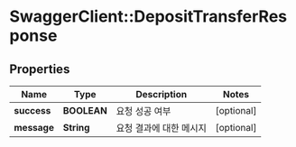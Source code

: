 # SwaggerClient::DepositTransferResponse

## Properties
Name | Type | Description | Notes
------------ | ------------- | ------------- | -------------
**success** | **BOOLEAN** | 요청 성공 여부 | [optional] 
**message** | **String** | 요청 결과에 대한 메시지 | [optional] 


